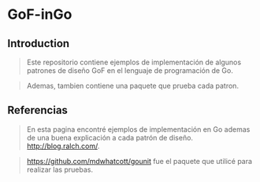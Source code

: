 # GoF-inGo

## Introduction

> Este repositorio contiene ejemplos de implementación de algunos patrones de diseño GoF en el lenguaje de programación de Go.

>Ademas, tambien contiene una paquete que prueba cada patron.

## Referencias

> En esta pagina encontré ejemplos de implementación en Go ademas de una buena explicación a cada patrón de diseño. http://blog.ralch.com/.

>https://github.com/mdwhatcott/gounit fue el paquete que utilicé para realizar las pruebas.
